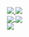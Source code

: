 <div>
  <a
    href="https://www.linkedin.com/in/rafaelpapastamatiou"
    target="_blank"
  >
    <img  src="https://img.shields.io/badge/LinkedIn-0077B5?style=for-the-badge&logo=linkedin&logoColor=white" />
  </a>
  <a
    href="mailto:rafael@papastamatiou.com"
  >
    <img src="https://img.shields.io/badge/Gmail-D14836?style=for-the-badge&logo=gmail&logoColor=white" />
  </a>
</div>
<div>
  <a href="https://github.com/anuraghazra/github-readme-stats">
  <img align="center" src="https://github-readme-stats-ochre-seven.vercel.app/api?username=rafaelpapastamatiou&count_private=true&show_icons=true&theme=radical" />
</a>
<a href="https://github.com/anuraghazra/github-readme-stats">
  <img align="center" src="https://github-readme-stats-ochre-seven.vercel.app/api/top-langs/?username=rafaelpapastamatiou&layout=compact&theme=radical&langs_count=10" />
</a>
 </div>
<a href="https://github.com/anuraghazra/github-readme-stats">
  <img align="center" src="https://github-readme-stats-ochre-seven.vercel.app/api/wakatime?username=rafaelpapastamatiou&layout=compact&theme=radical" />
</a>
